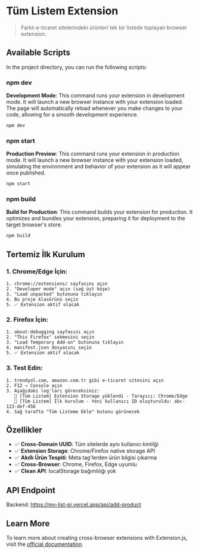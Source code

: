 # Tüm Listem Extension

> Farklı e-ticaret sitelerindeki ürünleri tek bir listede toplayan browser extension.

## Available Scripts

In the project directory, you can run the following scripts:

### npm dev

**Development Mode**: This command runs your extension in development mode. It will launch a new browser instance with your extension loaded. The page will automatically reload whenever you make changes to your code, allowing for a smooth development experience.

```bash
npm dev
```

### npm start

**Production Preview**: This command runs your extension in production mode. It will launch a new browser instance with your extension loaded, simulating the environment and behavior of your extension as it will appear once published.

```bash
npm start
```

### npm build

**Build for Production**: This command builds your extension for production. It optimizes and bundles your extension, preparing it for deployment to the target browser's store.

```bash
npm build
```

## Tertemiz İlk Kurulum

### 1. Chrome/Edge İçin:

```
1. chrome://extensions/ sayfasını açın
2. "Developer mode" açın (sağ üst köşe)
3. "Load unpacked" butonuna tıklayın
4. Bu proje klasörünü seçin
5. ✅ Extension aktif olacak
```

### 2. Firefox İçin:

```
1. about:debugging sayfasını açın
2. "This Firefox" sekmesini seçin
3. "Load Temporary Add-on" butonuna tıklayın
4. manifest.json dosyasını seçin
5. ✅ Extension aktif olacak
```

### 3. Test Edin:

```
1. trendyol.com, amazon.com.tr gibi e-ticaret sitesini açın
2. F12 → Console açın
3. Aşağıdaki log'ları göreceksiniz:
   🔧 [Tüm Listem] Extension Storage yüklendi - Tarayıcı: Chrome/Edge
   👤 [Tüm Listem] İlk kurulum - Yeni kullanıcı ID oluşturuldu: abc-123-def-456
4. Sağ tarafta "Tüm Listeme Ekle" butonu görünecek
```

## Özellikler

- ✅ **Cross-Domain UUID**: Tüm sitelerde aynı kullanıcı kimliği
- ✅ **Extension Storage**: Chrome/Firefox native storage API
- ✅ **Akıllı Ürün Tespiti**: Meta tag'lerden ürün bilgisi çıkarma
- ✅ **Cross-Browser**: Chrome, Firefox, Edge uyumlu
- ✅ **Clean API**: localStorage bağımlılığı yok

## API Endpoint

Backend: https://my-list-pi.vercel.app/api/add-product

## Learn More

To learn more about creating cross-browser extensions with Extension.js, visit the [official documentation](https://extension.js.org).

